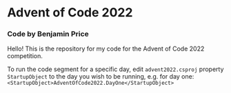 # Advent of Code 2022
### Code by Benjamin Price

Hello! This is the repository for my code for the Advent of Code 2022 competition.

To run the code segment for a specific day, edit ```advent2022.csproj``` property ```StartupObject``` to the day you wish to be running, e.g. for day one: ```<StartupObject>AdventOfCode2022.DayOne</StartupObject>```